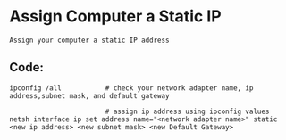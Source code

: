 # Assign Computer a Static IP

    Assign your computer a static IP address
    
## Code:

    ipconfig /all           # check your network adapter name, ip address,subnet mask, and default gateway
    
                            # assign ip address using ipconfig values
    netsh interface ip set address name="<network adapter name>" static <new ip address> <new subnet mask> <new Default Gateway>